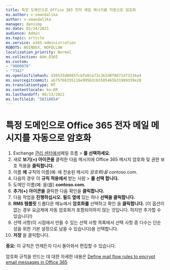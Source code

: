 ```yaml
---
title: 특정 도메인으로 Office 365 전자 메일 메시지를 자동으로 암호화
ms.author: v-smandalika
author: v-smandalika
manager: dansimp
ms.date: 02/24/2021
audience: Admin
ms.topic: article
ms.service: o365-administration
ROBOTS: NOINDEX, NOFOLLOW
localization_priority: Normal
ms.collection: Adm_O365
ms.custom:
- "9000078"
- "7342"
ms.openlocfilehash: d30535d8605fcbfa0ca73c262d8f8671d73234a4
ms.sourcegitcommit: ab75f66355116e995b3cb5505465b31989339e28
ms.translationtype: MT
ms.contentlocale: ko-KR
ms.lasthandoff: 08/13/2021
ms.locfileid: "58318854"
---
```

# <a name="automatically-encrypt-office-365-email-messages-sent-to-certain-domains"></a>특정 도메인으로 Office 365 전자 메일 메시지를 자동으로 암호화

1. Exchange [관리 센터에서](https://outlook.office365.com/ecp/)메일 흐름 > **를 선택하세요.** 
2. 새로 **보기(+) 아이콘을** 클릭한 다음 메시지에 Office 365 메시지 암호화 및 권한 보호 적용을 **클릭합니다.**
3. 이름 **에** 규칙의 이름(예: 에 전송된 메시지 *암호화)을* contoso.com.
4. 다음의 경우 이 **규칙 적용에서** 받는 사람 > **를 선택 합니다.** 
5. 도메인 이름(예: 을(를) **contoso.com.**
6. **추가(+) 아이콘을** 클릭한 다음 확인을 **클릭합니다.**
7. 다음 작업을 **진행하십시오. 필드 옆에** 있는 하나 **선택을 클릭합니다.** 
8. **RMS 템플릿** 드롭다운 메뉴에서 **암호화를** 선택하고 확인 을 **클릭합니다.** (이 옵션이 없는 경우 요금제에 자동 암호화가 포함되어하지 않는 것입니다. 하지만 추가할 수 있습니다!)
9. 선택 사항(이 시점에서 만들 수 있는 선택 사항 목록에서 선택 사항 중 다수는 단순성을 위한 기본 설정으로 남을 수 있습니다)을 선택합니다.
10. **저장** 을 클릭합니다.

**중요:** 이 규칙은 언제든지 다시 돌아와서 편집할 수 있습니다.

암호화 규칙을 만드는 데 대한 자세한 내용은 [Define mail flow rules to encrypt email messages in Office 365](https://docs.microsoft.com/microsoft-365/compliance/define-mail-flow-rules-to-encrypt-email)